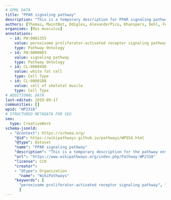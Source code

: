 ```yaml
---
# GPML DATA
title: "PPAR signaling pathway"
description: "This is a temporary description for PPAR signaling pathway"
authors: [Thomas, MaintBot, Ddigles, AlexanderPico, Khanspers, DeSl, Fehrhart, Fcastriota]
organisms: [Mus musculus]
annotations:
  - id: PW:0001355
    value: peroxisome proliferator-activated receptor signaling pathway
    type: Pathway Ontology
  - id: PW:0000003
    value: signaling pathway
    type: Pathway Ontology
  - id: CL:0000448
    value: white fat cell
    type: Cell Type
  - id: CL:0000188
    value: cell of skeletal muscle
    type: Cell Type
# ADDITIONAL DATA
last-edited: 2019-09-17
communities: []
wpid: "WP2316"
# STRUCTURED METADATA FOR SEO
seo:
  type: CreativeWork
schema-jsonld:
  - "@context": https://schema.org/
    "@id": https://wikipathways.github.io/pathways/WP554.html
    "@type": Dataset
    "name": "PPAR signaling pathway"
    "description": "This is a temporary description for the pathway entitled: PPAR signaling pathway"
    "url": "https://www.wikipathways.org/index.php/Pathway:WP2316"
    "license": CC0
    "creator":
    - "@type": Organization
      "name": "WikiPathways"
    "keywords": [
      "peroxisome proliferator-activated receptor signaling pathway", "signaling pathway", "white fat cell", "cell of skeletal muscle",
      ]
---
```

